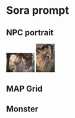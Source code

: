 # Sora prompt

## NPC portrait 

<div style="vertical-align: middle;">
<a href="../Sora/Elegant Ritual Silhouette01.md"><img alt="우아한 의식의 실루엣" title="우아한 의식의 실루엣" src="../Sora/Elegant%20Ritual%20Silhouette01.png" style="width: 15%; height: auto;" ></a>
<a href="../Sora/Elegant Ritual Silhouette01.md"><img alt="우아한 의식의 실루엣" title="우아한 의식의 실루엣" src="../Sora/Elegant%20Ritual%20Silhouette02.png" style="width: 10%; height: auto;" ></a>
</div>

## MAP Grid

## Monster 
